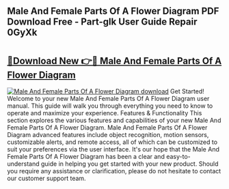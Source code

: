 ## Male And Female Parts Of A Flower Diagram PDF Download Free - Part-glk User Guide Repair 0GyXk

# <h2><a href="http://dfn004.blite.top/?on=Male+And+Female+Parts+Of+A+Flower+Diagram">🔗Download New 👉🔴 Male And Female Parts Of A Flower Diagram</a></h2>

[![Male And Female Parts Of A Flower Diagram download](https://i.imgur.com/lujVjoI.png)](http://dfn004.blite.top/?on=Male+And+Female+Parts+Of+A+Flower+Diagram)
Get Started! Welcome to your new Male And Female Parts Of A Flower Diagram user manual. This guide will walk you through everything you need to know to operate and maximize your experience. Features & Functionality This section explores the various features and capabilities of your new Male And Female Parts Of A Flower Diagram. Male And Female Parts Of A Flower Diagram advanced features include object recognition, motion sensors, customizable alerts, and remote access, all of which can be customized to suit your preferences via the user interface. It's our hope that the Male And Female Parts Of A Flower Diagram has been a clear and easy-to-understand guide in helping you get started with your new product. Should you require any assistance or clarification, please do not hesitate to contact our customer support team.
